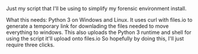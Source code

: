 Just my script that I'll be using to simplify my forensic environment install.

What this needs: Python 3 on Windows and Linux. It uses curl with files.io to generate a temporary link for downlading the files needed to move everything to windows.
		 This also uploads the Python 3 runtime and shell for using the script it'll upload onto files.io
		 So hopefully by doing this, I'll just require three clicks.
